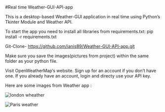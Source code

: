 #Real time  Weather-GUI-API-app 
  
This is a desktop-based Weather-GUI application in real time using Python’s Tkinter Module and Weather API.


To start the app you need to install all libraries from requirements.txt:   pip install -r requirements.txt

Git-Clone- https://github.com/ianis89/Weather-GUI-API-app.git

Make sure you save the images(pictures from project) within the same folder as your python file.

Visit OpenWeatherMap‘s website.
Sign up for an account if you don’t have one. If you already have an account, login and directy use your API key.

Here are some images from Weather app :

![london wheather ](https://user-images.githubusercontent.com/95642631/176316551-4496625e-2bf9-403a-b95f-61f2aa2f9c98.jpg)

![Paris weather](https://user-images.githubusercontent.com/95642631/176316566-4135a6f2-02ce-4222-95a0-434dbd97bacf.jpg)
